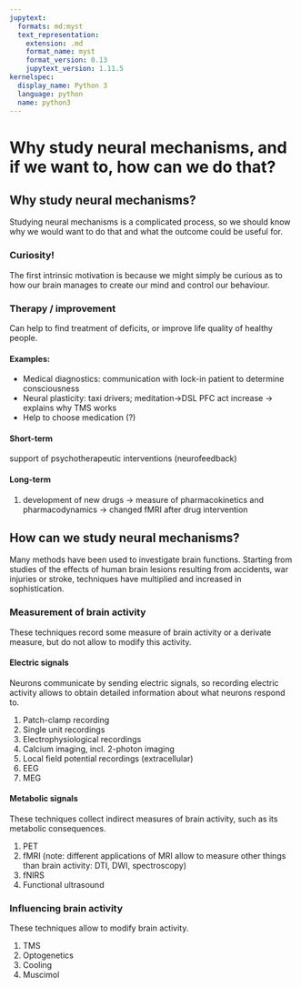 ```yaml
---
jupytext:
  formats: md:myst
  text_representation:
    extension: .md
    format_name: myst
    format_version: 0.13
    jupytext_version: 1.11.5
kernelspec:
  display_name: Python 3
  language: python
  name: python3
---
```


# Why study neural mechanisms, and if we want to, how can we do that?

## Why study neural mechanisms?
Studying neural mechanisms is a complicated process, so we should know why we would want to do that and what the outcome could be useful for.

### Curiosity!
The first intrinsic motivation is because we might simply be curious as to how our brain manages to create our mind and control our behaviour.

### Therapy / improvement
Can help to find treatment of deficits, or improve life quality of healthy people.

#### Examples:  
- Medical diagnostics: communication with lock-in patient to determine consciousness  
- Neural plasticity: taxi drivers; meditation->DSL PFC act increase -> explains why TMS works   
- Help to choose medication (?)  



#### Short-term
support of psychotherapeutic interventions (neurofeedback)

#### Long-term
1. development of new drugs
→ measure of pharmacokinetics and pharmacodynamics → changed fMRI after drug intervention

## How can we study neural mechanisms?
Many methods have been used to investigate brain functions. Starting from studies 
of the effects of human brain lesions resulting from accidents, war injuries or 
stroke, techniques have multiplied and increased in sophistication.

### Measurement of brain activity
These techniques record some measure of brain activity or a derivate measure, 
but do not allow to modify this activity.

#### Electric signals
Neurons communicate by sending electric signals, so recording electric activity
allows to obtain detailed information about what neurons respond to.  
1. Patch-clamp recording  
2. Single unit recordings  
3. Electrophysiological recordings  
4. Calcium imaging, incl. 2-photon imaging  
5. Local field potential recordings (extracellular)  
6. EEG  
7. MEG

#### Metabolic signals
These techniques collect indirect measures of brain activity, such as its metabolic consequences.  
1. PET  
2. fMRI (note: different applications of MRI allow to measure other things than brain activity: DTI, DWI, spectroscopy)  
3. fNIRS  
4. Functional ultrasound  

### Influencing brain activity
These techniques allow to modify brain activity.  
1. TMS  
2. Optogenetics  
3. Cooling  
4. Muscimol  
